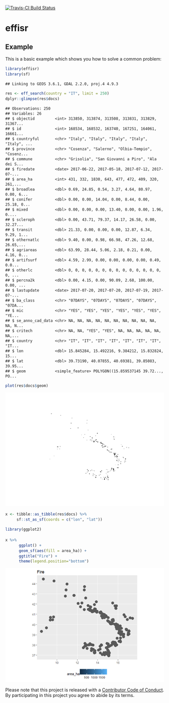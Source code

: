 <!-- README.md is generated from README.Rmd. Please edit that file -->
[![Travis-CI Build Status](https://travis-ci.org/patperu/effisr.svg?branch=master)](https://travis-ci.org/patperu/effisr)

effisr
======

Example
-------

This is a basic example which shows you how to solve a common problem:

``` r
library(effisr)
library(sf)
```

    ## Linking to GEOS 3.6.1, GDAL 2.2.0, proj.4 4.9.3

``` r
res <- eff_search(country = "IT", limit = 250)
dplyr::glimpse(res$docs)
```

    ## Observations: 250
    ## Variables: 26
    ## $ objectid         <int> 313850, 313874, 313508, 313831, 313829, 31367...
    ## $ id               <int> 168534, 168532, 163740, 167251, 164061, 16661...
    ## $ countryful       <chr> "Italy", "Italy", "Italy", "Italy", "Italy", ...
    ## $ province         <chr> "Cosenza", "Salerno", "Olbia-Tempio", "Cosenz...
    ## $ commune          <chr> "Grisolia", "San Giovanni a Piro", "Ala dei S...
    ## $ firedate         <date> 2017-06-22, 2017-05-18, 2017-07-12, 2017-07-...
    ## $ area_ha          <int> 431, 332, 1830, 643, 477, 472, 409, 320, 261,...
    ## $ broadlea         <dbl> 0.69, 24.85, 0.54, 3.27, 4.64, 80.97, 0.00, 6...
    ## $ conifer          <dbl> 0.00, 0.00, 14.04, 0.00, 8.44, 0.00, 25.18, 0...
    ## $ mixed            <dbl> 0.00, 0.00, 0.00, 13.40, 0.00, 0.00, 1.96, 0....
    ## $ scleroph         <dbl> 0.00, 43.71, 79.37, 14.17, 26.58, 0.00, 32.27...
    ## $ transit          <dbl> 21.33, 0.00, 0.00, 0.00, 12.87, 6.34, 9.29, 1...
    ## $ othernatlc       <dbl> 9.40, 0.00, 0.98, 66.98, 47.26, 12.68, 26.65,...
    ## $ agriareas        <dbl> 63.99, 28.44, 5.06, 2.18, 0.21, 0.00, 4.16, 0...
    ## $ artifsurf        <dbl> 4.59, 2.99, 0.00, 0.00, 0.00, 0.00, 0.49, 0.0...
    ## $ otherlc          <dbl> 0, 0, 0, 0, 0, 0, 0, 0, 0, 0, 0, 0, 0, 0, 0, ...
    ## $ percna2k         <dbl> 0.00, 4.15, 0.00, 90.09, 2.68, 100.00, 0.00, ...
    ## $ lastupdate       <date> 2017-07-20, 2017-07-20, 2017-07-19, 2017-07-...
    ## $ ba_class         <chr> "07DAYS", "07DAYS", "07DAYS", "07DAYS", "07DA...
    ## $ mic              <chr> "YES", "YES", "YES", "YES", "YES", "YES", "YE...
    ## $ se_anno_cad_data <chr> NA, NA, NA, NA, NA, NA, NA, NA, NA, NA, NA, N...
    ## $ critech          <chr> NA, NA, "YES", "YES", NA, NA, NA, NA, NA, NA,...
    ## $ country          <chr> "IT", "IT", "IT", "IT", "IT", "IT", "IT", "IT...
    ## $ lon              <dbl> 15.845284, 15.492216, 9.384212, 15.832824, 15...
    ## $ lat              <dbl> 39.73190, 40.07855, 40.69381, 39.85083, 39.95...
    ## $ geom             <simple_feature> POLYGON((15.859537145 39.72..., PO...

``` r
plot(res$docs$geom)
```

![](README_files/figure-markdown_github/example-1.png)

``` r
x <- tibble::as_tibble(res$docs) %>%
     sf::st_as_sf(coords = c("lon", "lat"))
```

``` r
library(ggplot2)

x %>%
      ggplot() +
      geom_sf(aes(fill = area_ha)) +
      ggtitle("Fire") +
      theme(legend.position="bottom")
```

![](README_files/figure-markdown_github/unnamed-chunk-1-1.png)

Please note that this project is released with a [Contributor Code of Conduct](CONDUCT.md). By participating in this project you agree to abide by its terms.
